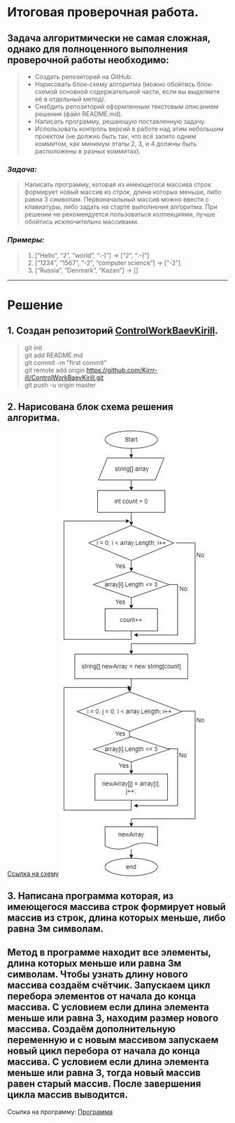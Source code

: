 # Итоговая проверочная работа. #
## Задача алгоритмически не самая сложная, однако для полноценного выполнения проверочной работы необходимо: ##
>* Создать репозиторий на GitHub.
>* Нарисовать блок-схему алгоритма (можно обойтись блок-схемой основной содержательной части, если вы выделяете её в отдельный метод).
>* Снабдить репозиторий оформленным текстовым описанием решения (файл README.md).
>* Написать программу, решающую поставленную задачу.
>* Использовать контроль версий в работе над этим небольшим проектом (не должно быть так, что всё залито одним коммитом, как минимум этапы 2, 3, и 4 должны быть расположены в разных коммитах).
### ***Задача:*** ### 
>Написать программу, которая из имеющегося массива строк формирует новый массив из строк, длина которых меньше, либо равна 3 символам. Первоначальный массив можно ввести с клавиатуры, либо задать на старте выполнения алгоритма. При решении не рекомендуется пользоваться коллекциями, лучше обойтись исключительно массивами.
### ***Примеры:*** ###
>1. [“Hello”, “2”, “world”, “:-)”] → [“2”, “:-)”]
>2. [“1234”, “1567”, “-2”, “computer science”] → [“-2”]
>3. [“Russia”, “Denmark”, “Kazan”] → []
____

# Решение #
## 1. Создан репозиторий [ControlWorkBaevKirill](https://github.com/Kirrr-ill/ControlWorkBaevKirill.git).  
>git init  
git add README.md  
git commit -m "first commit"   
git remote add origin https://github.com/Kirrr-ill/ControlWorkBaevKirill.git  
>git push -u origin master
## 2. Нарисована блок схема решения алгоритма. ## 
[Ссылка на схему](https://drive.google.com/file/d/1DGYp5ZgiZ-xsUd2v83XV1fNbQR4_Lnvw/view?usp=sharing)
![Блок-схема](images/Shem.png)


## 3. Написана программа которая, из имеющегося массива строк формирует новый массив из строк, длина которых меньше, либо равна 3м символам. ##
## Метод в программе находит все элементы, длина которых меньше или равна 3м символам. Чтобы узнать длину нового массива создаём счётчик. Запускаем цикл перебора элементов от начала до конца массива. С условием если длина элемента меньше или равна 3, находим размер нового массива. Создаём дополнительную переменную и с новым массивом запускаем новый цикл перебора от начала до конца массива. С условием если длина элемента меньше или равна 3, тогда новый массив равен старый массив. После завершения цикла массив выводится.

Ссылка на программу: [Программа](Program.cs)
